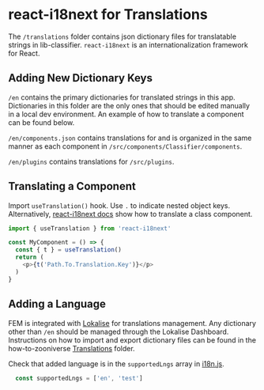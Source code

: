 # react-i18next for Translations

The `/translations` folder contains json dictionary files for translatable strings in lib-classifier. `react-i18next` is an internationalization framework for React.


## Adding New Dictionary Keys

`/en` contains the primary dictionaries for translated strings in this app. Dictionaries in this folder are the only ones that should be edited manually in a local dev environment. An example of how to translate a component can be found below.

`/en/components.json` contains translations for and is organized in the same manner as each component in `/src/components/Classifier/components`. 

`/en/plugins` contains translations for `/src/plugins`.


## Translating a Component

Import `useTranslation()` hook. Use `.` to indicate nested object keys. Alternatively, [react-i18next docs](https://react.i18next.com/latest/withtranslation-hoc) show how to translate a class component.

```js
import { useTranslation } from 'react-i18next'

const MyComponent = () => {
  const { t } = useTranslation()
  return (
    <p>{t('Path.To.Translation.Key')}</p>
  )
}
```


## Adding a Language

FEM is integrated with [Lokalise](https://app.lokalise.com) for translations management. Any dictionary other than `/en` should be managed through the Lokalise Dashboard. Instructions on how to import and export dictionary files can be found in the how-to-zooniverse [Translations](https://github.com/zooniverse/how-to-zooniverse/tree/master/Translations) folder.

Check that added language is in the `supportedLngs` array in [i18n.js](i18n.js).

```js
  const supportedLngs = ['en', 'test']
```
